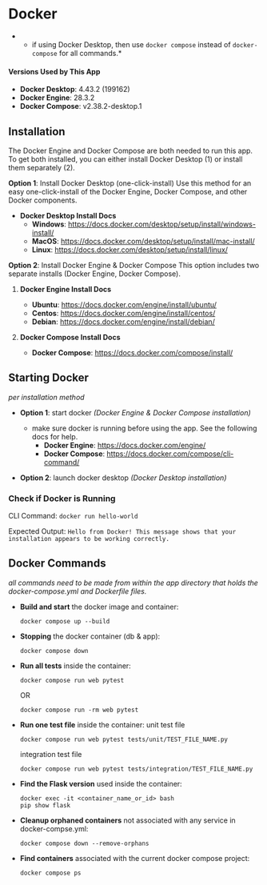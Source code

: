 # Docker
- * if using Docker Desktop, then use ```docker compose``` instead of ```docker-compose``` for all commands.* 

#### Versions Used by This App
- **Docker Desktop**: 4.43.2 (199162)
- **Docker Engine**: 28.3.2
- **Docker Compose**: v2.38.2-desktop.1

## Installation
The Docker Engine and Docker Compose are both needed to run this app. To get both installed, you can either install Docker Desktop (1) or install them separately (2).

**Option 1**: Install Docker Desktop (one-click-install)
Use this method for an easy one-click-install of the Docker Engine, Docker Compose, and other Docker components.

- **Docker Desktop Install Docs**
    - **Windows**: https://docs.docker.com/desktop/setup/install/windows-install/
    - **MacOS**: https://docs.docker.com/desktop/setup/install/mac-install/
    - **Linux**: https://docs.docker.com/desktop/setup/install/linux/

**Option 2**: Install Docker Engine & Docker Compose
This option includes two separate installs (Docker Engine, Docker Compose). 

1. **Docker Engine Install Docs**
    - **Ubuntu**: https://docs.docker.com/engine/install/ubuntu/
    - **Centos**: https://docs.docker.com/engine/install/centos/
    - **Debian**: https://docs.docker.com/engine/install/debian/

2. **Docker Compose Install Docs**
    - **Docker Compose**: https://docs.docker.com/compose/install/

## Starting Docker
*per installation method*

- **Option 1**: start docker *(Docker Engine & Docker Compose installation)*
    - make sure docker is running before using the app. See the following docs for help.
        - **Docker Engine**: https://docs.docker.com/engine/ 
        - **Docker Compose**: https://docs.docker.com/compose/cli-command/ 

- **Option 2**: launch docker desktop *(Docker Desktop installation)*

### Check if Docker is Running
CLI Command: 
    ```
    docker run hello-world
    ```

Expected Output:
    ```
    Hello from Docker!
    This message shows that your installation appears to be working correctly.
    ```

## Docker Commands
*all commands need to be made from within the app directory that holds the docker-compose.yml and Dockerfile files.*

- **Build and start** the docker image and container:
    ```
    docker compose up --build 
    ```
- **Stopping** the docker container (db & app):
    ```
    docker compose down 
    ```

- **Run all tests** inside the container:
    ```
    docker compose run web pytest
    ```
    OR
    ```
    docker compose run -rm web pytest
    ```

- **Run one test file** inside the container:
    unit test file
    ```
    docker compose run web pytest tests/unit/TEST_FILE_NAME.py
    ```
    
    integration test file
    ```
    docker compose run web pytest tests/integration/TEST_FILE_NAME.py
    ```

- **Find the Flask version** used inside the container:
    ```
    docker exec -it <container_name_or_id> bash
    pip show flask
    ```

- **Cleanup orphaned containers** not associated with any service in docker-compse.yml:
    ```
    docker compose down --remove-orphans
    ```

- **Find containers** associated with the current docker compose project:
    ```
    docker compose ps
    ```
